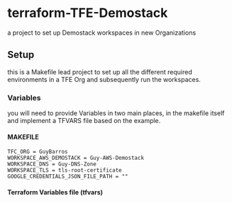 # terraform-TFE-Demostack
a project to set up Demostack workspaces in new Organizations

## Setup

this is a Makefile lead project to set up all the different required environments in a TFE Org and subsequently run the workspaces.

### Variables
you will need to provide Variables in two main places, in the makefile itself and implement a TFVARS file based on the example.

#### MAKEFILE
    TFC_ORG = GuyBarros
    WORKSPACE_AWS_DEMOSTACK = Guy-AWS-Demostack
    WORKSPACE_DNS = Guy-DNS-Zone
    WORKSPACE_TLS = tls-root-certificate
    GOOGLE_CREDENTIALS_JSON_FILE_PATH = ""

#### Terraform Variables file (tfvars)
    